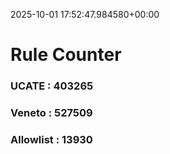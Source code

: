2025-10-01 17:52:47.984580+00:00
# Rule Counter 
 ### UCATE : 403265

 ### Veneto : 527509

 ### Allowlist : 13930